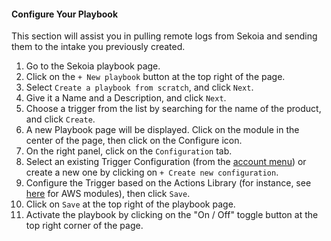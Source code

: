 #### Configure Your Playbook

This section will assist you in pulling remote logs from Sekoia and sending them to the intake you previously created.

1. Go to the Sekoia playbook page.
2. Click on the `+ New playbook` button at the top right of the page.
3. Select `Create a playbook from scratch`, and click `Next`.
4. Give it a Name and a Description, and click `Next`.
5. Choose a trigger from the list by searching for the name of the product, and click `Create`.
6. A new Playbook page will be displayed. Click on the module in the center of the page, then click on the Configure icon.
7. On the right panel, click on the `Configuration` tab.
8. Select an existing Trigger Configuration (from the [account menu](/xdr/features/automate/manage-accounts.md)) or create a new one by clicking on `+ Create new configuration`.
9. Configure the Trigger based on the Actions Library (for instance, see [here](/integration/action_library/aws.md) for AWS modules), then click `Save`.
10. Click on `Save` at the top right of the playbook page.
11. Activate the playbook by clicking on the "On / Off" toggle button at the top right corner of the page.
